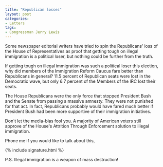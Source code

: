 ```yaml
---
title: "Republican losses"
layout: post
categories:
- Letters
tags:
- Congressman Jerry Lewis
---
```


Some newspaper editorial writers have tried to spin the Republicans' loss of the House of Representatives as proof that getting tough on illegal immigration is a political loser, but nothing could be further from the truth.

If getting tough on illegal immigration was such a political loser this election, why did members of the Immigration Reform Caucus fare better than Republicans in general? 11.5 percent of Republican seats were lost in the Democratic wave, but only 6.7 percent of the Members of the IRC lost their seats. 

The House Republicans were the only force that stopped President Bush and the Senate from passing a massive amnesty. They were not punished for that act. In fact, Republicans probably would have fared much better if President Bush had been more supportive of their immigration initiatives. 

Don't let the media-bias fool you. A majority of American voters still approve of the House's Attrition Through Enforcement solution to illegal immigration. 

Phone me if you would like to talk about this,

{% include signature.html %}

P.S. Illegal immigration is a weapon of mass destruction!
